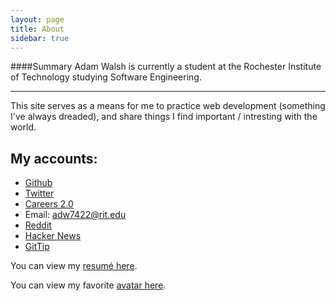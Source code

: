 ```yaml
---
layout: page
title: About
sidebar: true
---
```

####Summary
Adam Walsh is currently a student at the Rochester Institute of Technology studying Software Engineering.

------------------

This site serves as a means for me to practice web development (something I've always dreaded), and share things I find important / 
intresting with the world.


My accounts:
---------------
* [Github](https://github.com/walshie4)
* [Twitter](https://twitter.com/_walshie_)
* [Careers 2.0](https://careers.stackoverflow.com/adamwalsh)
* Email: adw7422@rit.edu
* [Reddit](http://www.reddit.com/user/_walshie_)
* [Hacker News](https://news.ycombinator.com/user?id=walshie4)
* [GitTip](https://www.gittip.com/walshie4/)
<script data-gittip-username="walshie4"
        data-gittip-widget="button"
                src="//gttp.co/v1.js"></script>

You can view my [resumé here](/Resume.pdf).

You can view my favorite [avatar here](/public/avatar.gif).
